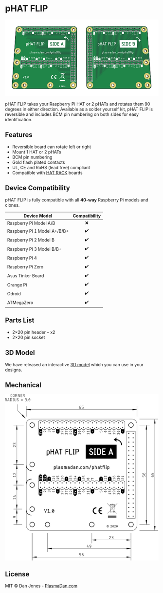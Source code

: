# pHAT FLIP

![pHAT FLIP](/img/phat-flip.gif)

pHAT FLIP takes your Raspberry Pi HAT or 2 pHATs and rotates them 90 degrees in either direction. Available as a solder yourself kit, pHAT FLIP is reversible and includes BCM pin numbering on both sides for easy identification.

## Features
* Reversible board can rotate left or right
* Mount 1 HAT or 2 pHATs
* BCM pin numbering
* Gold flash plated contacts
* UL, CE and RoHS (lead free) compliant
* Compatible with [HAT RACK](https://github.com/plasmadancom/HAT-RACK) boards

## Device Compatibility

pHAT FLIP is fully compatible with all **40-way** Raspberry Pi models and clones.

| Device Model | Compatibility |
| --- | :---: |
| Raspberry Pi Model A/B | &#x274c; |
| Raspberry Pi 1 Model A+/B/B+ | &#x2714;&#xFE0F; |
| Raspberry Pi 2 Model B | &#x2714;&#xFE0F; |
| Raspberry Pi 3 Model B/B+ | &#x2714;&#xFE0F; |
| Raspberry Pi 4 | &#x2714;&#xFE0F; |
| Raspberry Pi Zero | &#x2714;&#xFE0F; |
| Asus Tinker Board | &#x2714;&#xFE0F; |
| Orange Pi | &#x2714;&#xFE0F; |
| Odroid | &#x2714;&#xFE0F; |
| ATMegaZero | &#x2714;&#xFE0F; |

## Parts List
* 2×20 pin header – x2
* 2×20 pin socket

## 3D Model

We have released an interactive [3D model](https://grabcad.com/library/phat-flip-1) which you can use in your designs.

## Mechanical

<p align="center">
    <a href="https://raw.githubusercontent.com/plasmadancom/pHAT-FLIP/master/img/phat-flip-v1.0-dimensions.svg">
        <img alt="Mechanical Drawing" src="/img/phat-flip-v1.0-dimensions.svg" width="600">
    </a>
</p>

## License

MIT © Dan Jones - [PlasmaDan.com](https://plasmadan.com)